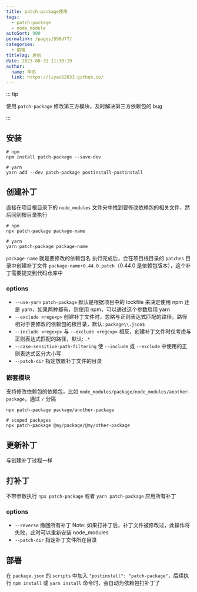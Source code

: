 ```yaml
---
title: patch-package使用
tags: 
  - patch-package
  - node_module
autoSort: 900
permalink: /pages/596d77/
categories: 
  - 前端
titleTag: 原创
date: 2023-08-31 11:30:19
author: 
  name: 华总
  link: https://liyao52033.github.io/
---
```


::: tip 

使用 `patch-package` 修改第三方模块，及时解决第三方依赖包的 bug

:::

<!-- more -->

## 安装

```
# npm
npm install patch-package --save-dev

# yarn
yarn add --dev patch-package postinstall-postinstall
```

## 创建补丁

直接在项目根目录下的 `node_modules` 文件夹中找到要修改依赖包的相关文件，然后回到根目录执行

```
# npm
npx patch-package package-name

# yarn 
yarn patch-package package-name
```

`package-name` 就是要修改的依赖包名
执行完成后，会在项目根目录的 `patches` 目录中创建补丁文件 `package-name+0.44.0.patch`（0.44.0 是依赖包版本），这个补丁需要提交到代码仓库中

### options

- `--use-yarn`
  `patch-package` 默认是根据项目中的 lockfile 来决定使用 npm 还是 yarn，如果两种都有，则使用 npm，可以通过这个参数启用 yarn
- `--exclude <regexp>`
  创建补丁文件时，忽略与正则表达式匹配的路径，路径相对于要修改的依赖包的根目录，默认: `package\\.json$`
- `--include <regexp>`
  与 `--exclude <regexp>` 相反，创建补丁文件时仅考虑与正则表达式匹配的路径，默认: `.*`
- `--case-sensitive-path-filtering`
  使 `--include` 或 `--exclude` 中使用的正则表达式区分大小写
- `--patch-dir`
  指定放置补丁文件的目录

### 嵌套模块

支持修改依赖包的依赖包，比如 `node_modules/package/node_modules/another-package`，通过 `/` 分隔

```
npx patch-package package/another-package

# scoped packages
npx patch-package @my/package/@my/other-package
```

## 更新补丁

与创建补丁过程一样

## 打补丁

不带参数执行 `npx patch-package` 或者 `yarn patch-package` 应用所有补丁

### options

- `--reverse`
  撤回所有补丁
  Note: 如果打补丁后，补丁文件被修改过，此操作将失败，此时可以重新安装 node_modules
- `--patch-dir`
  指定补丁文件所在目录

## 部署

在 `package.json` 的 `scripts` 中加入 `"postinstall": "patch-package"`，后续执行 `npm install` 或 `yarn install` 命令时，会自动为依赖包打补丁了









